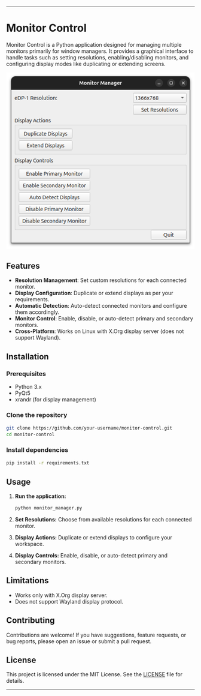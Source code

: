 
---

# Monitor Control

Monitor Control is a Python application designed for managing multiple monitors primarily for window managers. It provides a graphical interface to handle tasks such as setting resolutions, enabling/disabling monitors, and configuring display modes like duplicating or extending screens.

![Monitor Control Screenshot](screenshot.png)

## Features

- **Resolution Management**: Set custom resolutions for each connected monitor.
- **Display Configuration**: Duplicate or extend displays as per your requirements.
- **Automatic Detection**: Auto-detect connected monitors and configure them accordingly.
- **Monitor Control**: Enable, disable, or auto-detect primary and secondary monitors.
- **Cross-Platform**: Works on Linux with X.Org display server (does not support Wayland).

## Installation

### Prerequisites

- Python 3.x
- PyQt5
- xrandr (for display management)

### Clone the repository

```bash
git clone https://github.com/your-username/monitor-control.git
cd monitor-control
```

### Install dependencies

```bash
pip install -r requirements.txt
```

## Usage

1. **Run the application:**

   ```bash
   python monitor_manager.py
   ```

2. **Set Resolutions:** Choose from available resolutions for each connected monitor.
3. **Display Actions:** Duplicate or extend displays to configure your workspace.
4. **Display Controls:** Enable, disable, or auto-detect primary and secondary monitors.

## Limitations

- Works only with X.Org display server.
- Does not support Wayland display protocol.

## Contributing

Contributions are welcome! If you have suggestions, feature requests, or bug reports, please open an issue or submit a pull request.

## License

This project is licensed under the MIT License. See the [LICENSE](LICENSE) file for details.

---

